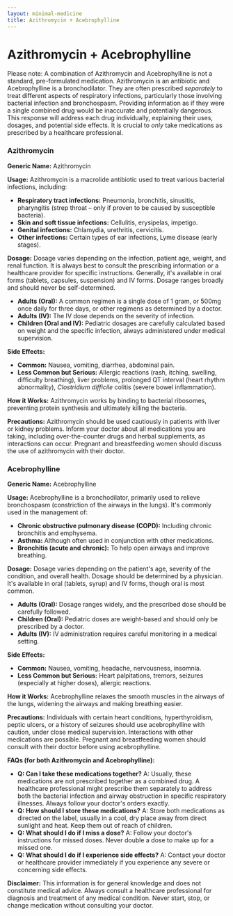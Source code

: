 ```yaml
---
layout: minimal-medicine
title: Azithromycin + Acebrophylline
---
```


# Azithromycin + Acebrophylline
Please note:  A combination of Azithromycin and Acebrophylline is not a standard, pre-formulated medication.  Azithromycin is an antibiotic and Acebrophylline is a bronchodilator.  They are often prescribed *separately* to treat different aspects of respiratory infections, particularly those involving bacterial infection and bronchospasm.  Providing information as if they were a single combined drug would be inaccurate and potentially dangerous.  This response will address each drug individually, explaining their uses, dosages, and potential side effects.  It is crucial to *only* take medications as prescribed by a healthcare professional.

### Azithromycin

**Generic Name:** Azithromycin

**Usage:** Azithromycin is a macrolide antibiotic used to treat various bacterial infections, including:

* **Respiratory tract infections:**  Pneumonia, bronchitis, sinusitis, pharyngitis (strep throat – only if proven to be caused by susceptible bacteria).
* **Skin and soft tissue infections:** Cellulitis, erysipelas, impetigo.
* **Genital infections:**  Chlamydia, urethritis, cervicitis.
* **Other infections:**  Certain types of ear infections, Lyme disease (early stages).

**Dosage:** Dosage varies depending on the infection, patient age, weight, and renal function.  It is always best to consult the prescribing information or a healthcare provider for specific instructions. Generally, it's available in oral forms (tablets, capsules, suspension) and IV forms.  Dosage ranges broadly and should never be self-determined.

* **Adults (Oral):**  A common regimen is a single dose of 1 gram, or 500mg once daily for three days, or other regimens as determined by a doctor.
* **Adults (IV):**  The IV dose depends on the severity of infection.
* **Children (Oral and IV):**  Pediatric dosages are carefully calculated based on weight and the specific infection, always administered under medical supervision.

**Side Effects:**

* **Common:** Nausea, vomiting, diarrhea, abdominal pain.
* **Less Common but Serious:**  Allergic reactions (rash, itching, swelling, difficulty breathing), liver problems, prolonged QT interval (heart rhythm abnormality),  *Clostridium difficile* colitis (severe bowel inflammation).

**How it Works:** Azithromycin works by binding to bacterial ribosomes, preventing protein synthesis and ultimately killing the bacteria.


**Precautions:**  Azithromycin should be used cautiously in patients with liver or kidney problems.  Inform your doctor about all medications you are taking, including over-the-counter drugs and herbal supplements, as interactions can occur.  Pregnant and breastfeeding women should discuss the use of azithromycin with their doctor.



### Acebrophylline

**Generic Name:** Acebrophylline

**Usage:** Acebrophylline is a bronchodilator, primarily used to relieve bronchospasm (constriction of the airways in the lungs). It's commonly used in the management of:

* **Chronic obstructive pulmonary disease (COPD):**  Including chronic bronchitis and emphysema.
* **Asthma:**  Although often used in conjunction with other medications.
* **Bronchitis (acute and chronic):**  To help open airways and improve breathing.

**Dosage:**  Dosage varies depending on the patient's age, severity of the condition, and overall health.  Dosage should be determined by a physician. It's available in oral (tablets, syrup) and IV forms, though oral is most common.

* **Adults (Oral):**  Dosage ranges widely, and the prescribed dose should be carefully followed.
* **Children (Oral):**  Pediatric doses are weight-based and should only be prescribed by a doctor.
* **Adults (IV):** IV administration requires careful monitoring in a medical setting.


**Side Effects:**

* **Common:** Nausea, vomiting, headache, nervousness, insomnia.
* **Less Common but Serious:**  Heart palpitations, tremors, seizures (especially at higher doses), allergic reactions.

**How it Works:** Acebrophylline relaxes the smooth muscles in the airways of the lungs, widening the airways and making breathing easier.


**Precautions:**  Individuals with certain heart conditions, hyperthyroidism, peptic ulcers, or a history of seizures should use acebrophylline with caution, under close medical supervision.  Interactions with other medications are possible.  Pregnant and breastfeeding women should consult with their doctor before using acebrophylline.


**FAQs (for both Azithromycin and Acebrophylline):**

* **Q: Can I take these medications together?** A:  Usually, these medications are not prescribed together as a combined drug.  A healthcare professional might prescribe them separately to address both the bacterial infection and airway obstruction in specific respiratory illnesses.  Always follow your doctor's orders exactly.
* **Q: How should I store these medications?** A: Store both medications as directed on the label, usually in a cool, dry place away from direct sunlight and heat.  Keep them out of reach of children.
* **Q: What should I do if I miss a dose?** A:  Follow your doctor's instructions for missed doses.  Never double a dose to make up for a missed one.
* **Q: What should I do if I experience side effects?** A: Contact your doctor or healthcare provider immediately if you experience any severe or concerning side effects.


**Disclaimer:** This information is for general knowledge and does not constitute medical advice.  Always consult a healthcare professional for diagnosis and treatment of any medical condition.  Never start, stop, or change medication without consulting your doctor.
